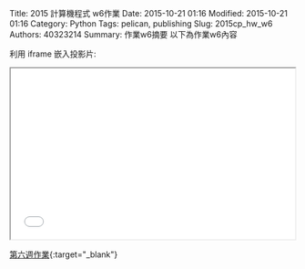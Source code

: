 Title: 2015 計算機程式 w6作業
Date: 2015-10-21 01:16
Modified: 2015-10-21 01:16
Category: Python
Tags: pelican, publishing
Slug: 2015cp_hw_w6
Authors: 40323214
Summary: 作業w6摘要
以下為作業w6內容

利用 iframe 嵌入投影片:

<iframe src="40323214_cp_w6.html" width="500" height="300"></iframe>

[第六週作業](40323214_cp_w6.html){:target="_blank"}

